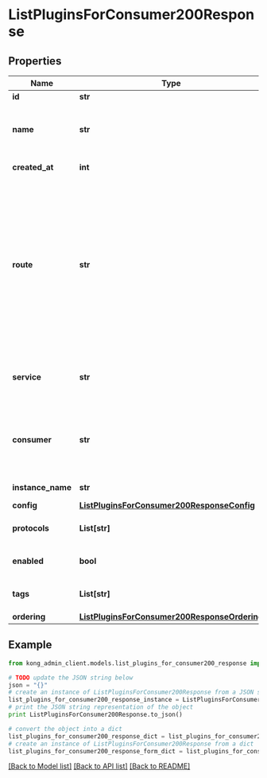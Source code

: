# ListPluginsForConsumer200Response


## Properties

Name | Type | Description | Notes
------------ | ------------- | ------------- | -------------
**id** | **str** |  | [optional] 
**name** | **str** | The name of the Plugin that&#39;s going to be added. Currently, the Plugin must be installed in every Kong instance separately.  | [optional] 
**created_at** | **int** | Unix epoch when the resource was created. | [optional] 
**route** | **str** | If set, the plugin will only activate when receiving requests via the specified route. Leave unset for the plugin to activate regardless of the route being used. With form-encoded, the notation is &#x60;route.id&#x3D;&lt;route id&gt; or route.name&#x3D;&lt;route name&gt;&#x60;. With JSON, use &#x60;\&quot;route\&quot;:{\&quot;id\&quot;:\&quot;&lt;route id&gt;\&quot;}&#x60; or &#x60;\&quot;route\&quot;:{\&quot;name\&quot;:\&quot;&lt;route name&gt;\&quot;}&#x60;. | [optional] 
**service** | **str** | If set, the plugin will only activate when receiving requests via one of the routes belonging to the specified service. | [optional] 
**consumer** | **str** | If set, the plugin will activate only for requests where the specified has been authenticated. (Note that some plugins can not be restricted to consumers this way.) | [optional] 
**instance_name** | **str** | The Plugin instance name.  | [optional] 
**config** | [**ListPluginsForConsumer200ResponseConfig**](ListPluginsForConsumer200ResponseConfig.md) |  | [optional] 
**protocols** | **List[str]** | A list of the request protocols that will trigger this plugin. | [optional] 
**enabled** | **bool** | Whether the plugin is applied. Default: &#x60;true&#x60;.  | [optional] [default to True]
**tags** | **List[str]** | An optional set of strings associated with the Plugin for grouping and filtering.  | [optional] 
**ordering** | [**ListPluginsForConsumer200ResponseOrdering**](ListPluginsForConsumer200ResponseOrdering.md) |  | [optional] 

## Example

```python
from kong_admin_client.models.list_plugins_for_consumer200_response import ListPluginsForConsumer200Response

# TODO update the JSON string below
json = "{}"
# create an instance of ListPluginsForConsumer200Response from a JSON string
list_plugins_for_consumer200_response_instance = ListPluginsForConsumer200Response.from_json(json)
# print the JSON string representation of the object
print ListPluginsForConsumer200Response.to_json()

# convert the object into a dict
list_plugins_for_consumer200_response_dict = list_plugins_for_consumer200_response_instance.to_dict()
# create an instance of ListPluginsForConsumer200Response from a dict
list_plugins_for_consumer200_response_form_dict = list_plugins_for_consumer200_response.from_dict(list_plugins_for_consumer200_response_dict)
```
[[Back to Model list]](../README.md#documentation-for-models) [[Back to API list]](../README.md#documentation-for-api-endpoints) [[Back to README]](../README.md)


